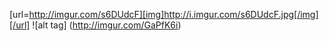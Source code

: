 [url=http://imgur.com/s6DUdcF][img]http://i.imgur.com/s6DUdcF.jpg[/img][/url]
![alt tag] (http://imgur.com/GaPfK6i)
